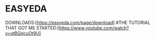 # EASYEDA
DOWNLOADS:[https://easyeda.com/page/download]
#THE TUTORIAL THAT GOT ME STARTED:[https://www.youtube.com/watch?v=utBQqcuOt9U]
